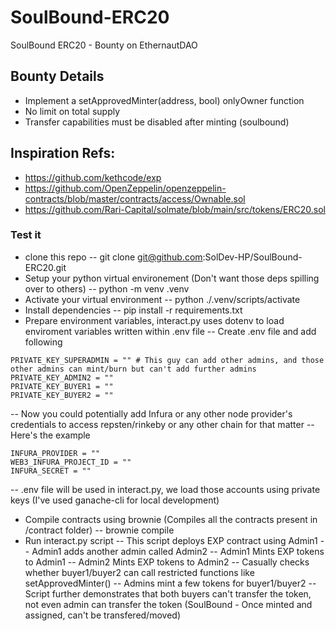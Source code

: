 # SoulBound-ERC20
SoulBound ERC20 - Bounty on EthernautDAO

## Bounty Details 
- Implement a setApprovedMinter(address, bool) onlyOwner function 
- No limit on total supply
- Transfer capabilities must be disabled after minting (soulbound)

## Inspiration Refs:
- https://github.com/kethcode/exp 
- https://github.com/OpenZeppelin/openzeppelin-contracts/blob/master/contracts/access/Ownable.sol
- https://github.com/Rari-Capital/solmate/blob/main/src/tokens/ERC20.sol

### Test it
- clone this repo 
-- git clone git@github.com:SolDev-HP/SoulBound-ERC20.git
- Setup your python virtual environement (Don't want those deps spilling over to others)
-- python -m venv .venv
- Activate your virtual environment
-- python ./.venv/scripts/activate 
- Install dependencies 
-- pip install -r requirements.txt
- Prepare environment variables, interact.py uses dotenv to load enviroment variables written within .env file 
-- Create .env file and add following 
```
PRIVATE_KEY_SUPERADMIN = "" # This guy can add other admins, and those other admins can mint/burn but can't add further admins 
PRIVATE_KEY_ADMIN2 = ""
PRIVATE_KEY_BUYER1 = ""
PRIVATE_KEY_BUYER2 = ""
```
-- Now you could potentially add Infura or any other node provider's credentials to access repsten/rinkeby or any other chain for that matter
-- Here's the example
```
INFURA_PROVIDER = ""
WEB3_INFURA_PROJECT_ID = ""
INFURA_SECRET = ""
```

-- .env file will be used in interact.py, we load those accounts using private keys (I've used ganache-cli for local development)
- Compile contracts using brownie (Compiles all the contracts present in /contract folder)
-- brownie compile 
- Run interact.py script
-- This script deploys EXP contract using Admin1 
-- Admin1 adds another admin called Admin2
-- Admin1 Mints EXP tokens to Admin1
-- Admin2 Mints EXP tokens to Admin2 
-- Casually checks whether buyer1/buyer2 can call restricted functions like setApprovedMinter()
-- Admins mint a few tokens for buyer1/buyer2 
-- Script further demonstrates that both buyers can't transfer the token, not even admin can transfer the token (SoulBound - Once minted and assigned, can't be transfered/moved)
